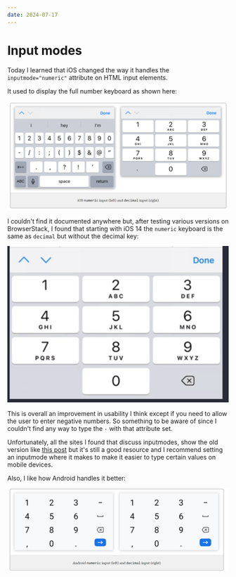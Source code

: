```yaml
---
date: 2024-07-17
---
```


# Input modes

Today I learned that iOS changed the way it handles the `inputmode="numeric"` attribute on HTML input elements.

It used to display the full number keyboard as shown here:

![screenshot of IOS numeric keyboard from version 12.2 which is just the regular keyboard but starting on the number and symbols view](ios-original-keyboard.png)

I couldn't find it documented anywhere but, after testing various versions on BrowserStack, I found that starting with iOS 14 the `numeric` keyboard is the same as `decimal` but without the decimal key:

![screenshot of IOS keyboard showing only the 10 large number keys](ios-numeric-keyboard.png)

This is overall an improvement in usability I think except if you need to allow the user to enter negative numbers. So something to be aware of since I couldn't find any way to type the `-` with that attribute set.

Unfortunately, all the sites I found that discuss inputmodes, show the old version like [this post](https://css-tricks.com/better-form-inputs-for-better-mobile-user-experiences/) but it's still a good resource and I recommend setting an inputmode where it makes to make it easier to type certain values on mobile devices.

Also, I like how Android handles it better:

![screenshot of android numeric keyboards which in addition to the large number keys also has comma, dot, dash, and space keys](android-numeric-keyboard.png)

